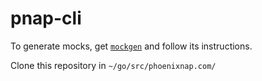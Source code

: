 # pnap-cli

To generate mocks, get [`mockgen`](https://github.com/golang/mock) and follow its instructions.

Clone this repository in `~/go/src/phoenixnap.com/`